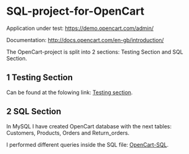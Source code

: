 # SQL-project-for-OpenCart
Application under test: https://demo.opencart.com/admin/

Documentation: http://docs.opencart.com/en-gb/introduction/

The OpenCart-project is split into 2 sections: Testing Section and SQL Section.

## 1 Testing Section 

Can be found at the folowing link: [Testing section](https://github.com/ManBianca/Project-OpenCart).

## 2 SQL Section

In MySQL I have created OpenCart database with the next tables: Customers, Products, Orders and Return_orders.

I performed different queries inside the SQL file: [OpenCart-SQL](https://github.com/ManBianca/Project-OpenCart/blob/main/OpenCart-SQL.sql).
